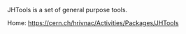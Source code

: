 JHTools is a set of general purpose tools.

Home: https://cern.ch/hrivnac/Activities/Packages/JHTools
